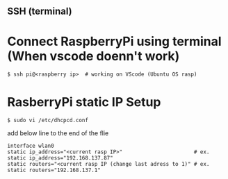 ## SSH (terminal)

# Connect RaspberryPi using terminal (When vscode doenn't work)
```
$ ssh pi@<raspberry ip>  # working on VScode (Ubuntu OS rasp)
```

# RasberryPi static IP Setup
```
$ sudo vi /etc/dhcpcd.conf
```

add below line to the end of the flie

```
interface wlan0
static ip_address="<current rasp IP>"                       # ex. static ip_address="192.168.137.87"
static routers="<current rasp IP (change last adress to 1)" # ex. static routers="192.168.137.1"
```
